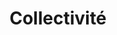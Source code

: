 ---
title: Collectivité
layout: collectivite
menu:
  main:
    parent: agir
    weight: 5
    identifier: collectivite
illu: "/img/page-collectivite/illu-collectivite.svg"
intro: 
  first: "Vous faîtes partie d’une collectivité? Vous souhaitez vous engager dans la lutte contre la précarité menstruelle et le tabou des règles? De l’organisation d’une collecte, à la formation de vos équipes, Règles Élémentaires vous accompagne dans une action territoriale impactante."
collecter:
  title: Collecter
  text: "La collecte de protections périodiques est un bon moyen d'initier le sujet des règles. Nous vous proposons plusieurs formats qui peuvent s'adapter à vos besoins : la collecte permanente ou ponctuelle. Les produits sont ensuite redistribués au local, à des associations au contact des bénéficiaires."
  offer:
    text: "Bénéficiez d’une <span class='font-semibold'>offre spéciale entreprise</span> qui s’adapte à vos besoins : collecte, formation, sensibilisation."
    button:
      text: "Nous contacter"
      link: mailto:collectespro@regleselementaires.com
sensibiliser:
  title: Sensibiliser
  text: "Pour accompagner l’organisation de collectes, ou l’installation de distributeurs de produits périodiques, Règles Élémentaires à développé des formations spécialement pensées pour les collectivités. Ainsi, chaque agent·e territorial, et chaque personne en contact avec le public a les outils pour répondre aux besoins liés aux règles."
  btn_text: En savoir plus
subventionner:
  title: Subventionner des actions jeunes
  text: "Toute l’année, Règles Élémentaires intervient, du CM1 à la Terminale, et dans les missions locales, pour parler des règles et du corps aux jeunes. Si vous avez un projet de sensibilisation à destination des jeunes, contactez-nous."
  btn_text: Nous contacter
---